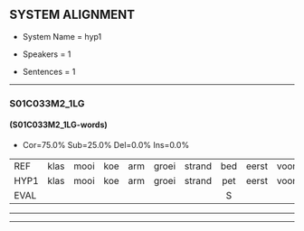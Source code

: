 
## SYSTEM ALIGNMENT

- System Name = hyp1

- Speakers = 1

- Sentences = 1

---

### S01C033M2_1LG

#### (S01C033M2_1LG-words)

- Cor=75.0%	Sub=25.0%	Del=0.0%	Ins=0.0%

|  |  |  |  |  |  |  |  |  |  |  |  |  |  |  |  |  |  |  |  |  |  |  |  |  |  |  |  |  |  |  |  |  |  |  |  |  |  |  |  |  |
|:--- |:---:|:---:|:---:|:---:|:---:|:---:|:---:|:---:|:---:|:---:|:---:|:---:|:---:|:---:|:---:|:---:|:---:|:---:|:---:|:---:|:---:|:---:|:---:|:---:|:---:|:---:|:---:|:---:|:---:|:---:|:---:|:---:|:---:|:---:|:---:|:---:|:---:|:---:|:---:|:---:|
| REF | klas | mooi | koe | arm | groei | strand | bed | eerst | voor | draai | sjaal | herfst | duur | straat | leeuw | clown | hoek | krant | hout | vriend | gauw | chips | groen | feest | reis | jas | huis | paard | vijf | muts | nieuw | kind | bang | oog | zacht | schoen | plas | neus | knoop | plank |
| HYP1 | klas | mooi | koe | arm | groei | strand | pet | eerst | voor | drai | schaal | herst | duur | straat | leeuw | klon | hoek | krant | gout | vriend | gouw | sjups | groen | veest | rijs | jas | huis | paard | vijf | muts | nieuw | kind | bang | oog | zacht | schoen | plas | neus | knoop | plank |
| EVAL |  |  |  |  |  |  | S |  |  | S | S | S |  |  |  | S |  |  | S |  | S | S |  | S | S |  |  |  |  |  |  |  |  |  |  |  |  |  |  |  |
---

---
